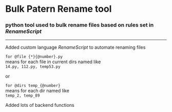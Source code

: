 # Bulk Patern Rename tool
### python tool used to bulk rename files based on rules set in _RenameScript_

---

Added custom language _RenameScript_ to automate renaming files   
   
     
```for @file {*}{@number}.py```  
means for each file in current dirs named like  
```14.py, 112.py, temp53.py```   

or   

```for @dirs temp_{@number}```   
means for each dir named like   
```temp_2, temp_89```   

Added lots of backend functions
 